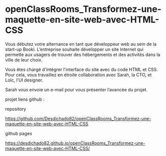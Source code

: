 # openClassRooms_Transformez-une-maquette-en-site-web-avec-HTML-CSS
Vous débutez votre alternance en tant que développeur web au sein de la start-up Booki. 
L’entreprise souhaite développer un site Internet qui permette aux usagers de trouver des hébergements et des activités dans la ville de leur choix.

Vous êtes chargé d'intégrer l'interface du site avec du code HTML et CSS. Pour cela, vous travaillez en étroite collaboration avec Sarah, la CTO, et Loïc, l’UI designer. 

Sarah vous envoie un e-mail pour vous présenter l’avancée du projet.

projet liens github :

repository

https://github.com/Desdichado82/openClassRooms_Transformez-une-maquette-en-site-web-avec-HTML-CSS

github pages 

https://desdichado82.github.io/openClassRooms_Transformez-une-maquette-en-site-web-avec-HTML-CSS/
